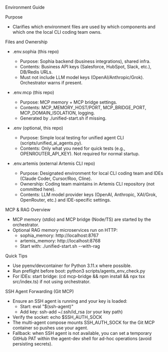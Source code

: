 Environment Guide

Purpose
- Clarifies which environment files are used by which components and which one the local CLI coding team owns.

Files and Ownership
- .env.sophia (this repo)
  - Purpose: Sophia backend (business integrations), shared infra.
  - Contents: Business API keys (Salesforce, HubSpot, Slack, etc.), DB/Redis URLs.
  - Must not include LLM model keys (OpenAI/Anthropic/Grok). Orchestrator warns if present.

- .env.mcp (this repo)
  - Purpose: MCP memory + MCP bridge settings.
  - Contents: MCP_MEMORY_HOST/PORT, MCP_BRIDGE_PORT, MCP_DOMAIN_ISOLATION, logging.
  - Generated by ./unified-start.sh if missing.

- .env (optional, this repo)
  - Purpose: Simple local testing for unified agent CLI (scripts/unified_ai_agents.py).
  - Contents: Only what you need for quick tests (e.g., OPENROUTER_API_KEY). Not required for normal startup.

- .env.artemis (external Artemis CLI repo)
  - Purpose: Designated environment for local CLI coding team and IDEs (Claude Coder, Cursor/Roo, Cline).
  - Ownership: Coding team maintains in Artemis CLI repository (not committed here).
  - Contents: LLM model provider keys (OpenAI, Anthropic, XAI/Grok, OpenRouter, etc.) and IDE-specific settings.

MCP & RAG Overview
- MCP memory (stdio) and MCP bridge (Node/TS) are started by the orchestrator.
- Optional RAG memory microservices run on HTTP:
  - sophia_memory: http://localhost:8767
  - artemis_memory: http://localhost:8768
  - Start with: ./unified-start.sh --with-rag

Quick Tips
- Use pyenv/devcontainer for Python 3.11.x where possible.
- Run preflight before boot: python3 scripts/agents_env_check.py
- For IDEs: start bridge: (cd mcp-bridge && npm install && npx tsx src/index.ts) if not using orchestrator.

SSH Agent Forwarding (Git MCP)
- Ensure an SSH agent is running and your key is loaded:
  - Start: eval "$(ssh-agent)"
  - Add key: ssh-add ~/.ssh/id_rsa (or your key path)
- Verify the socket: echo $SSH_AUTH_SOCK
- The multi-agent compose mounts SSH_AUTH_SOCK for the Git MCP container so pushes use your agent.
- Fallback: when SSH agent is not available, you can set a temporary GitHub PAT within the agent-dev shell for ad-hoc operations (avoid persisting secrets).
